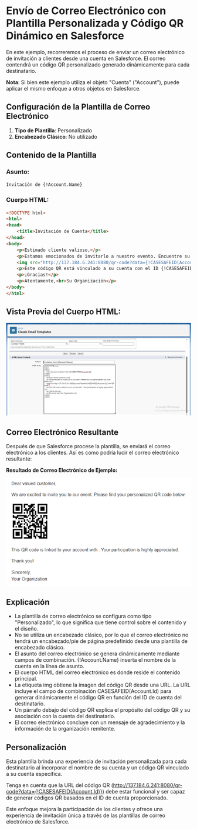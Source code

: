 # Envío de Correo Electrónico con Plantilla Personalizada y Código QR Dinámico en Salesforce

En este ejemplo, recorreremos el proceso de enviar un correo electrónico de invitación a clientes desde una cuenta en Salesforce. El correo contendrá un código QR personalizado generado dinámicamente para cada destinatario.

**Nota**: Si bien este ejemplo utiliza el objeto "Cuenta" ("Account"), puede aplicar el mismo enfoque a otros objetos en Salesforce.

## Configuración de la Plantilla de Correo Electrónico

1. **Tipo de Plantilla**: Personalizado
2. **Encabezado Clásico**: No utilizado

## Contenido de la Plantilla

### Asunto:
```html
Invitación de {!Account.Name}
```
### Cuerpo HTML:
```html
<!DOCTYPE html>
<html>
<head>
    <title>Invitación de Cuenta</title>
</head>
<body>
    <p>Estimado cliente valioso,</p>
    <p>Estamos emocionados de invitarlo a nuestro evento. Encuentre su código QR personalizado a continuación:</p>
    <img src="http://137.184.6.241:8080/qr-code?data={!CASESAFEID(Account.Id)}" alt="Código QR">
    <p>Este código QR está vinculado a su cuenta con el ID {!CASESAFEID(Account.Id)}. Agradecemos mucho su participación.</p>
    <p>¡Gracias!</p>
    <p>Atentamente,<br>Su Organización</p>
</body>
</html>
```
## Vista Previa del Cuerpo HTML:

![Sample Image](./img/Html-Body.png)

## Correo Electrónico Resultante
Después de que Salesforce procese la plantilla, se enviará el correo electrónico a los clientes. Así es como podría lucir el correo electrónico resultante:

**Resultado de Correo Electrónico de Ejemplo:**

![Sample Image](./img/result.png)

## Explicación

+ La plantilla de correo electrónico se configura como tipo "Personalizado", lo que significa que tiene control sobre el contenido y el diseño.
+ No se utiliza un encabezado clásico, por lo que el correo electrónico no tendrá un encabezado/pie de página predefinido desde una plantilla de encabezado clásico.
+ El asunto del correo electrónico se genera dinámicamente mediante campos de combinación. {!Account.Name} inserta el nombre de la cuenta en la línea de asunto.
+ El cuerpo HTML del correo electrónico es donde reside el contenido principal.
+ La etiqueta img obtiene la imagen del código QR desde una URL. La URL incluye el campo de combinación CASESAFEID(Account.Id) para generar dinámicamente el código QR en función del ID de cuenta del destinatario.
+ Un párrafo debajo del código QR explica el propósito del código QR y su asociación con la cuenta del destinatario.
+ El correo electrónico concluye con un mensaje de agradecimiento y la información de la organización remitente.

## Personalización

Esta plantilla brinda una experiencia de invitación personalizada para cada destinatario al incorporar el nombre de su cuenta y un código QR vinculado a su cuenta específica.

Tenga en cuenta que la URL del código QR (http://137.184.6.241:8080/qr-code?data={!CASESAFEID(Account.Id)}) debe estar funcional y ser capaz de generar códigos QR basados en el ID de cuenta proporcionado.

Este enfoque mejora la participación de los clientes y ofrece una experiencia de invitación única a través de las plantillas de correo electrónico de Salesforce.